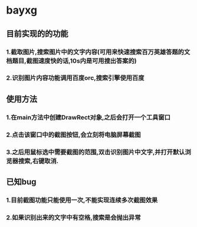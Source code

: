 # bayxg

## 目前实现的的功能
### 1.截取图片,搜索图片中的文字内容(可用来快速搜索百万英雄答题的文档题目,截图速度快的话,10s内是可用搜出答案的)
### 2.识别图片内容功能调用百度orc,搜索引擎使用百度
## 使用方法
### 1.在main方法中创建DrawRect对象,之后会打开一个工具窗口
### 2.点击该窗口中的截图按钮,会立刻将电脑屏幕截图
### 3.之后用鼠标选中需要截图的范围,双击识别图片中文字,并打开默认浏览器搜索,右键取消.
## 已知bug
### 1.目前截图功能只能使用一次,不能实现连续多次截图效果
### 2.如果识别出来的文字中有空格,搜索是会抛出异常
